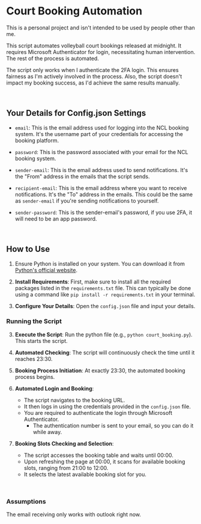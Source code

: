 # Court Booking Automation
This is a personal project and isn't intended to be used by people other than me. 

This script automates volleyball court bookings released at midnight. 
It requires Microsoft Authenticator for login, necessitating human intervention. 
The rest of the process is automated.

The script only works when I authenticate the 2FA login. This ensures fairness as I'm actively involved in the process. 
Also, the script doesn't impact my booking success, as I'd achieve the same results manually.

<br>

## Your Details for Config.json Settings 

- `email`: This is the email address used for logging into the NCL booking system. It's the username part of your credentials for accessing the booking platform.

- `password`: This is the password associated with your email for the NCL booking system.

- `sender-email`: This is the email address used to send notifications. It's the "From" address in the emails that the script sends. 

- `recipient-email`: This is the email address where you want to receive notifications. It's the "To" address in the emails. This could be the same as `sender-email` if you're sending notifications to yourself.

- `sender-password`: This is the sender-email's password, if you use 2FA, it will need to be an app password.

<br>


## How to Use  

1. Ensure Python is installed on your system. You can download it from [Python's official website](https://www.python.org/downloads/).

2. **Install Requirements**: First, make sure to install all the required packages listed in the `requirements.txt` file. This can typically be done using a command like `pip install -r requirements.txt` in your terminal.

3. **Configure Your Details**: Open the `config.json` file and input your details.

### Running the Script

3. **Execute the Script**: Run the python file (e.g., `python court_booking.py`). This starts the script.

4. **Automated Checking**: The script will continuously check the time until it reaches 23:30.

5. **Booking Process Initiation**: At exactly 23:30, the automated booking process begins.

6. **Automated Login and Booking**: 
   - The script navigates to the booking URL.
   - It then logs in using the credentials provided in the `config.json` file.
   - You are required to authenticate the login through Microsoft Authenticator.
     - The authentication number is sent to your email, so you can do it while away.
7. **Booking Slots Checking and Selection**: 
   - The script accesses the booking table and waits until 00:00.
   - Upon refreshing the page at 00:00, it scans for available booking slots, ranging from 21:00 to 12:00.
   - It selects the latest available booking slot for you.

<br>

### Assumptions

The email receiving only works with outlook right now.
